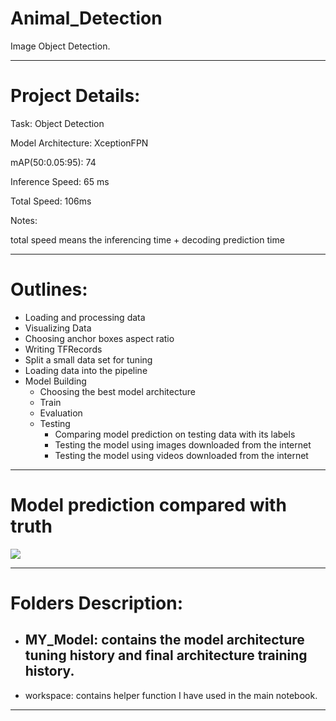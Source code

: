 # Animal_Detection

Image Object Detection.

---

# Project Details:

Task:			Object Detection

Model Architecture:  XceptionFPN

mAP(50:0.05:95):		74

Inference Speed:	65 ms

Total Speed:	106ms

Notes:

total speed means the inferencing time + decoding prediction time

---

# Outlines:

- Loading and processing data
- Visualizing Data
- Choosing anchor boxes aspect ratio
- Writing TFRecords
- Split a small data set for tuning
- Loading data into the pipeline
- Model Building
  - Choosing the best model architecture
  - Train
  - Evaluation
  - Testing
    - Comparing model prediction on testing data with its labels
    - Testing the model using images downloaded from the internet
    - Testing the model using videos downloaded from the internet

---

# Model prediction compared with truth

![](My_Model/prediction/3.png)

---

# Folders Description:

- MY_Model: contains the model architecture tuning history and final architecture training history.
  -------------------------------------------------------------------------------------------------
- workspace: contains helper function I have used in the main notebook.

---
